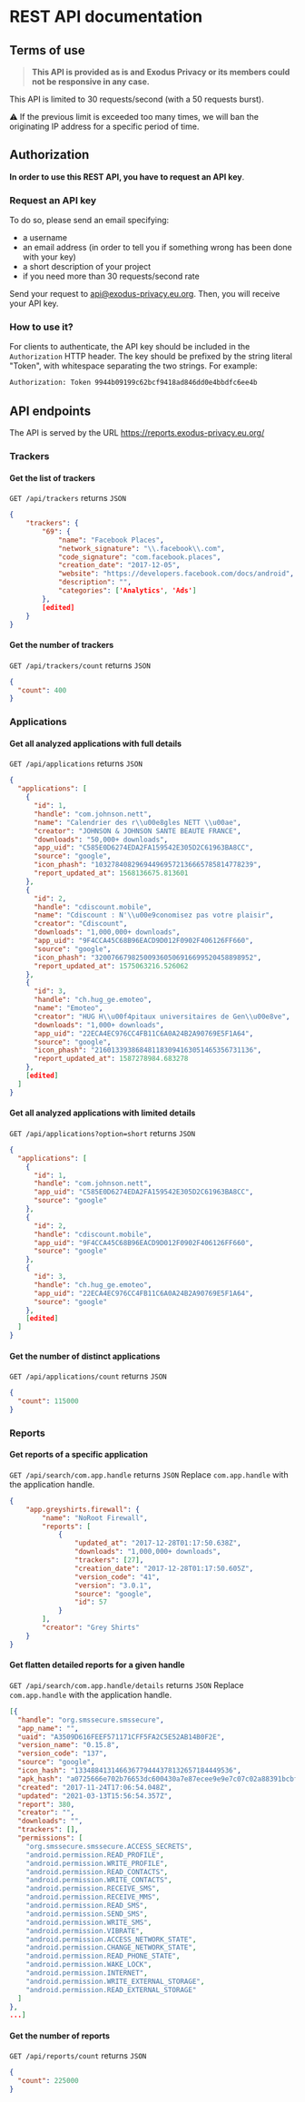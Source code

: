 # REST API documentation

## Terms of use

> **This API is provided as is and Exodus Privacy or its members could not be responsive in any case.**

This API is limited to 30 requests/second (with a 50 requests burst).

:warning: If the previous limit is exceeded too many times, we will ban the originating IP address for a specific period of time.

## Authorization

**In order to use this REST API, you have to request an API key**.

### Request an API key

To do so, please send an email specifying:

* a username
* an email address (in order to tell you if something wrong has been done with your key)
* a short description of your project
* if you need more than 30 requests/second rate

Send your request to [api@exodus-privacy.eu.org](mailto:api@exodus-privacy.eu.org). Then, you will receive your API key.

### How to use it?

For clients to authenticate, the API key should be included in the `Authorization` HTTP header. The key should be prefixed by the string literal "Token", with whitespace separating the two strings. For example:

```sh
Authorization: Token 9944b09199c62bcf9418ad846dd0e4bbdfc6ee4b
```

## API endpoints

The API is served by the URL <https://reports.exodus-privacy.eu.org/>

### Trackers

#### Get the list of trackers

`GET /api/trackers` returns `JSON`

```json
{
    "trackers": {
        "69": {
            "name": "Facebook Places",
            "network_signature": "\\.facebook\\.com",
            "code_signature": "com.facebook.places",
            "creation_date": "2017-12-05",
            "website": "https://developers.facebook.com/docs/android",
            "description": "",
            "categories": ['Analytics', 'Ads']
        },
        [edited]
    }
}
```

#### Get the number of trackers

`GET /api/trackers/count` returns `JSON`

```json
{
  "count": 400
}
```

### Applications

#### Get all analyzed applications with full details

`GET /api/applications` returns `JSON`

```json
{
  "applications": [
    {
      "id": 1,
      "handle": "com.johnson.nett",
      "name": "Calendrier des r\\u00e8gles NETT \\u00ae",
      "creator": "JOHNSON & JOHNSON SANTE BEAUTE FRANCE",
      "downloads": "50,000+ downloads",
      "app_uid": "C585E0D6274EDA2FA159542E305D2C61963BA8CC",
      "source": "google",
      "icon_phash": "103278408296944969572136665785814778239",
      "report_updated_at": 1568136675.813601
    },
    {
      "id": 2,
      "handle": "cdiscount.mobile",
      "name": "Cdiscount : N'\\u00e9conomisez pas votre plaisir",
      "creator": "Cdiscount",
      "downloads": "1,000,000+ downloads",
      "app_uid": "9F4CCA45C68B96EACD9D012F0902F406126FF660",
      "source": "google",
      "icon_phash": "320076679825009360506916699520458898952",
      "report_updated_at": 1575063216.526062
    },
    {
      "id": 3,
      "handle": "ch.hug_ge.emoteo",
      "name": "Emoteo",
      "creator": "HUG H\\u00f4pitaux universitaires de Gen\\u00e8ve",
      "downloads": "1,000+ downloads",
      "app_uid": "22ECA4EC976CC4FB11C6A0A24B2A90769E5F1A64",
      "source": "google",
      "icon_phash": "216013393868481183094163051465356731136",
      "report_updated_at": 1587278984.683278
    },
    [edited]
  ]
}
```

#### Get all analyzed applications with limited details

`GET /api/applications?option=short` returns `JSON`

```json
{
  "applications": [
    {
      "id": 1,
      "handle": "com.johnson.nett",
      "app_uid": "C585E0D6274EDA2FA159542E305D2C61963BA8CC",
      "source": "google"
    },
    {
      "id": 2,
      "handle": "cdiscount.mobile",
      "app_uid": "9F4CCA45C68B96EACD9D012F0902F406126FF660",
      "source": "google"
    },
    {
      "id": 3,
      "handle": "ch.hug_ge.emoteo",
      "app_uid": "22ECA4EC976CC4FB11C6A0A24B2A90769E5F1A64",
      "source": "google"
    },
    [edited]
  ]
}
```

#### Get the number of distinct applications

`GET /api/applications/count` returns `JSON`

```json
{
  "count": 115000
}
```

### Reports

#### Get reports of a specific application

`GET /api/search/com.app.handle` returns `JSON`
Replace `com.app.handle` with the application handle.

```json
{
    "app.greyshirts.firewall": {
        "name": "NoRoot Firewall",
        "reports": [
            {
                "updated_at": "2017-12-28T01:17:50.638Z",
                "downloads": "1,000,000+ downloads",
                "trackers": [27],
                "creation_date": "2017-12-28T01:17:50.605Z",
                "version_code": "41",
                "version": "3.0.1",
                "source": "google",
                "id": 57
            }
        ],
        "creator": "Grey Shirts"
    }
}
```

#### Get flatten detailed reports for a given handle

`GET /api/search/com.app.handle/details` returns `JSON`
Replace `com.app.handle` with the application handle.

```json
[{
  "handle": "org.smssecure.smssecure",
  "app_name": "",
  "uaid": "A3509D616FEEF571171CFF5FA2C5E52AB14B0F2E",
  "version_name": "0.15.8",
  "version_code": "137",
  "source": "google",
  "icon_hash": "133488413146636779444378132657184449536",
  "apk_hash": "a0725666e702b76653dc600430a7e87ecee9e9e7c07c02a88391bcbf60adb652",
  "created": "2017-11-24T17:06:54.048Z",
  "updated": "2021-03-13T15:56:54.357Z",
  "report": 380,
  "creator": "",
  "downloads": "",
  "trackers": [],
  "permissions": [
    "org.smssecure.smssecure.ACCESS_SECRETS",
    "android.permission.READ_PROFILE",
    "android.permission.WRITE_PROFILE",
    "android.permission.READ_CONTACTS",
    "android.permission.WRITE_CONTACTS",
    "android.permission.RECEIVE_SMS",
    "android.permission.RECEIVE_MMS",
    "android.permission.READ_SMS",
    "android.permission.SEND_SMS",
    "android.permission.WRITE_SMS",
    "android.permission.VIBRATE",
    "android.permission.ACCESS_NETWORK_STATE",
    "android.permission.CHANGE_NETWORK_STATE",
    "android.permission.READ_PHONE_STATE",
    "android.permission.WAKE_LOCK",
    "android.permission.INTERNET",
    "android.permission.WRITE_EXTERNAL_STORAGE",
    "android.permission.READ_EXTERNAL_STORAGE"
  ]
},
...]
```

#### Get the number of reports

`GET /api/reports/count` returns `JSON`

```json
{
  "count": 225000
}
```
